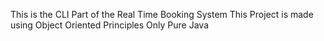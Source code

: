 This is the CLI Part of the Real Time Booking System 
This Project is made using Object Oriented Principles
Only Pure Java

